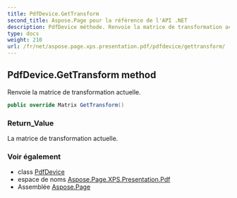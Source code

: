 ```yaml
---
title: PdfDevice.GetTransform
second_title: Aspose.Page pour la référence de l'API .NET
description: PdfDevice méthode. Renvoie la matrice de transformation actuelle.
type: docs
weight: 210
url: /fr/net/aspose.page.xps.presentation.pdf/pdfdevice/gettransform/
---
```

## PdfDevice.GetTransform method

Renvoie la matrice de transformation actuelle.

```csharp
public override Matrix GetTransform()
```

### Return_Value

La matrice de transformation actuelle.

### Voir également

* class [PdfDevice](../)
* espace de noms [Aspose.Page.XPS.Presentation.Pdf](../../pdfdevice/)
* Assemblée [Aspose.Page](../../../)


